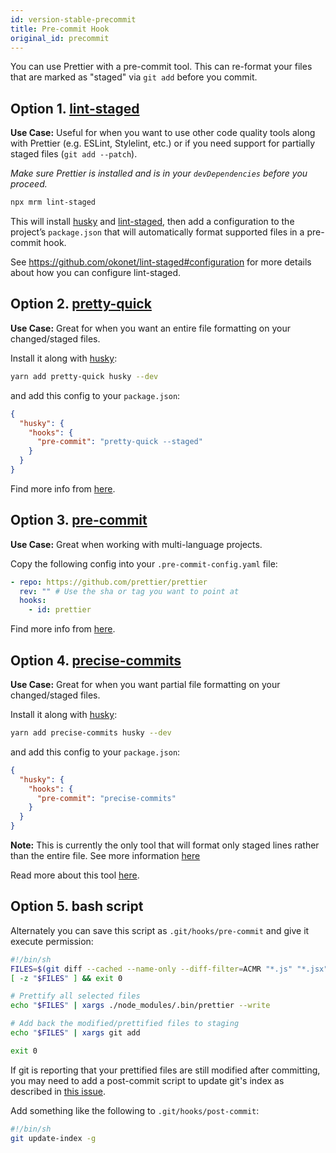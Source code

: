 ```yaml
---
id: version-stable-precommit
title: Pre-commit Hook
original_id: precommit
---
```


You can use Prettier with a pre-commit tool. This can re-format your files that
are marked as "staged" via `git add` before you commit.

## Option 1. [lint-staged](https://github.com/okonet/lint-staged)

**Use Case:** Useful for when you want to use other code quality tools along
with Prettier (e.g. ESLint, Stylelint, etc.) or if you need support for
partially staged files (`git add --patch`).

_Make sure Prettier is installed and is in your `devDependencies` before you
proceed._

```bash
npx mrm lint-staged
```

This will install [husky](https://github.com/typicode/husky) and
[lint-staged](https://github.com/okonet/lint-staged), then add a configuration
to the project’s `package.json` that will automatically format supported files
in a pre-commit hook.

See https://github.com/okonet/lint-staged#configuration for more details about
how you can configure lint-staged.

## Option 2. [pretty-quick](https://github.com/azz/pretty-quick)

**Use Case:** Great for when you want an entire file formatting on your
changed/staged files.

Install it along with [husky](https://github.com/typicode/husky):

```bash
yarn add pretty-quick husky --dev
```

and add this config to your `package.json`:

```json
{
  "husky": {
    "hooks": {
      "pre-commit": "pretty-quick --staged"
    }
  }
}
```

Find more info from [here](https://github.com/azz/pretty-quick).

## Option 3. [pre-commit](https://github.com/pre-commit/pre-commit)

**Use Case:** Great when working with multi-language projects.

Copy the following config into your `.pre-commit-config.yaml` file:

```yaml
- repo: https://github.com/prettier/prettier
  rev: "" # Use the sha or tag you want to point at
  hooks:
    - id: prettier
```

Find more info from [here](https://pre-commit.com).

## Option 4. [precise-commits](https://github.com/JamesHenry/precise-commits)

**Use Case:** Great for when you want partial file formatting on your
changed/staged files.

Install it along with [husky](https://github.com/typicode/husky):

```bash
yarn add precise-commits husky --dev
```

and add this config to your `package.json`:

```json
{
  "husky": {
    "hooks": {
      "pre-commit": "precise-commits"
    }
  }
}
```

**Note:** This is currently the only tool that will format only staged lines
rather than the entire file. See more information
[here](https://github.com/JamesHenry/precise-commits#why-precise-commits)

Read more about this tool
[here](https://github.com/JamesHenry/precise-commits#2-precommit-hook).

## Option 5. bash script

Alternately you can save this script as `.git/hooks/pre-commit` and give it
execute permission:

```bash
#!/bin/sh
FILES=$(git diff --cached --name-only --diff-filter=ACMR "*.js" "*.jsx" | sed 's| |\\ |g')
[ -z "$FILES" ] && exit 0

# Prettify all selected files
echo "$FILES" | xargs ./node_modules/.bin/prettier --write

# Add back the modified/prettified files to staging
echo "$FILES" | xargs git add

exit 0
```

If git is reporting that your prettified files are still modified after
committing, you may need to add a post-commit script to update git's index as
described in
[this issue](https://github.com/prettier/prettier/issues/2978#issuecomment-334408427).

Add something like the following to `.git/hooks/post-commit`:

```bash
#!/bin/sh
git update-index -g
```
